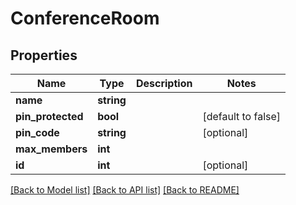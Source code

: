 # ConferenceRoom

## Properties
Name | Type | Description | Notes
------------ | ------------- | ------------- | -------------
**name** | **string** |  | 
**pin_protected** | **bool** |  | [default to false]
**pin_code** | **string** |  | [optional] 
**max_members** | **int** |  | 
**id** | **int** |  | [optional] 

[[Back to Model list]](../README.md#documentation-for-models) [[Back to API list]](../README.md#documentation-for-api-endpoints) [[Back to README]](../README.md)



